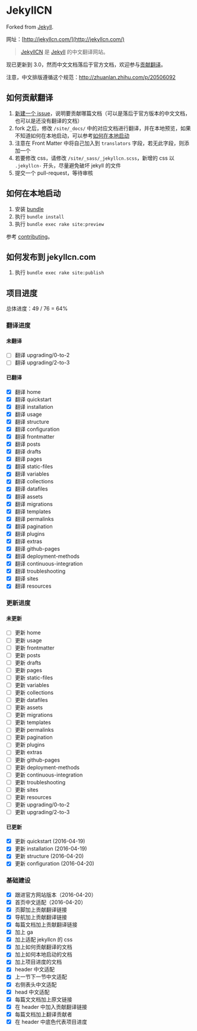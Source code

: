 JekyllCN
========

Forked from [Jekyll](https://github.com/jekyll/jekyll).

网址：[http://jekyllcn.com/](http://jekyllcn.com/)

> [JekyllCN](http://jekyllcn.com/) 是 [Jekyll](http://jekyllrb.com/) 的中文翻译网站。

现已更新到 3.0，然而中文文档落后于官方文档，欢迎参与[贡献翻译](https://github.com/xcatliu/jekyllcn#如何贡献翻译)。

注意，中文排版遵循这个规范：http://zhuanlan.zhihu.com/p/20506092

## 如何贡献翻译

1. [新建一个 issue](https://github.com/xcatliu/jekyllcn/issues/new)，说明要贡献哪篇文档（可以是落后于官方版本的中文文档，也可以是还没有翻译的文档）
2. fork 之后，修改 `/site/_docs/` 中的对应文档进行翻译，并在本地预览，如果不知道如何在本地启动，可以参考[如何在本地启动](https://github.com/xcatliu/jekyllcn#如何在本地启动)
3. 注意在 Front Matter 中将自己加入到 `translators` 字段，若无此字段，则添加一个
4. 若要修改 css，请修改 `/site/_sass/_jekyllcn.scss`，新增的 css 以 `.jekyllcn-` 开头，尽量避免破坏 jekyll 的文件
4. 提交一个 pull-request，等待审核

## 如何在本地启动

1. 安装 [bundle](http://bundler.io/)
2. 执行 `bundle install`
3. 执行 `bundle exec rake site:preview`

参考 [contributing](http://jekyllcn.com/docs/contributing/)。

## 如何发布到 jekyllcn.com

1. 执行 `bundle exec rake site:publish`

## 项目进度

总体进度：49 / 76 = 64%

### 翻译进度

#### 未翻译

- [ ] 翻译 upgrading/0-to-2
- [ ] 翻译 upgrading/2-to-3

#### 已翻译

- [x] 翻译 home
- [x] 翻译 quickstart
- [x] 翻译 installation
- [x] 翻译 usage
- [x] 翻译 structure
- [x] 翻译 configuration
- [x] 翻译 frontmatter
- [x] 翻译 posts
- [x] 翻译 drafts
- [x] 翻译 pages
- [x] 翻译 static-files
- [x] 翻译 variables
- [x] 翻译 collections
- [x] 翻译 datafiles
- [x] 翻译 assets
- [x] 翻译 migrations
- [x] 翻译 templates
- [x] 翻译 permalinks
- [x] 翻译 pagination
- [x] 翻译 plugins
- [x] 翻译 extras
- [x] 翻译 github-pages
- [x] 翻译 deployment-methods
- [x] 翻译 continuous-integration
- [x] 翻译 troubleshooting
- [x] 翻译 sites
- [x] 翻译 resources

### 更新进度

#### 未更新

- [ ] 更新 home
- [ ] 更新 usage
- [ ] 更新 frontmatter
- [ ] 更新 posts
- [ ] 更新 drafts
- [ ] 更新 pages
- [ ] 更新 static-files
- [ ] 更新 variables
- [ ] 更新 collections
- [ ] 更新 datafiles
- [ ] 更新 assets
- [ ] 更新 migrations
- [ ] 更新 templates
- [ ] 更新 permalinks
- [ ] 更新 pagination
- [ ] 更新 plugins
- [ ] 更新 extras
- [ ] 更新 github-pages
- [ ] 更新 deployment-methods
- [ ] 更新 continuous-integration
- [ ] 更新 troubleshooting
- [ ] 更新 sites
- [ ] 更新 resources
- [ ] 更新 upgrading/0-to-2
- [ ] 更新 upgrading/2-to-3

#### 已更新

- [x] 更新 quickstart (2016-04-19)
- [x] 更新 installation (2016-04-19)
- [x] 更新 structure (2016-04-20)
- [x] 更新 configuration (2016-04-20)

### 基础建设

- [x] 跟进官方网站版本（2016-04-20）
- [x] 首页中文适配（2016-04-20）
- [x] 页脚加上贡献翻译链接
- [x] 导航加上贡献翻译链接
- [x] 每篇文档加上贡献翻译链接
- [x] 加上 ga
- [x] 加上适配 jekyllcn 的 css
- [x] 加上如何贡献翻译的文档
- [x] 加上如何本地启动的文档
- [x] 加上项目进度的文档
- [x] header 中文适配
- [x] 上一节下一节中文适配
- [x] 右侧表头中文适配
- [x] head 中文适配
- [x] 每篇文文档加上原文链接
- [x] 在 header 中加入贡献翻译链接
- [x] 每篇文档加上翻译贡献者
- [x] 在 header 中底色代表项目进度
